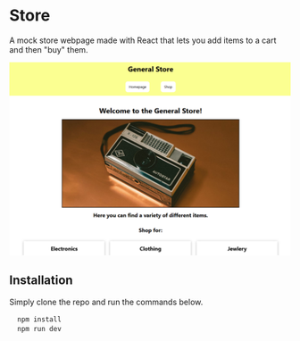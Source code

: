 # Store

A mock store webpage made with React that lets you add items to a cart and then "buy" them.

![storeimg](store.png)

## Installation

Simply clone the repo and run the commands below.

```powershell
  npm install
  npm run dev
```
